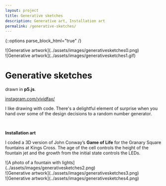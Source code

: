 ```yaml
---
layout: project
title: Generative sketches
description: Generative art, Installation art
permalink: /generative-sketches/
---
```

{::options parse_block_html="true" /}

<div class="col-12 col-md-6 mb-3">
![Generative artwork](../assets/images/generativesketches0.png)
</div>
<div class="col-12 col-md-6 mb-5">
![Generative artwork](../assets/images/generativesketches1.gif)
</div>

<div class="col-12 offset-sm-0 col-md-8 offset-md-2 col-lg-6 offset-lg-3 vertical-center generative-sketches">

# Generative sketches

<div class="indent">

drawn in **p5.js**.

[instagram.com/vividfax/](https://www.instagram.com/vividfax/)

I like drawing with code. There's a delightful element of surprise when you hand over some of the design decisions to a random number generator.

</div><br>

**Installation art**<br>

<div class="indent">

I coded a 3D version of John Conway’s **Game of Life** for the Granary Square fountains at Kings Cross. The age of the cell controls the height of the fountain jet and the growth from the initial state controls the LEDs.

</div>

</div>

<div class="col-12 mt-5 mb-3">
![A photo of a fountain with lights](../assets/images/generativesketches2.png)
</div>

<div class="col-12 col-md-6 mb-3">
![Generative artwork](../assets/images/generativesketches3.png)
</div>
<div class="col-12 col-md-6">
![Generative artwork](../assets/images/generativesketches4.png)
</div>
